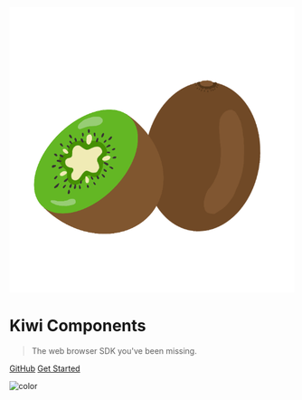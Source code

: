 ![logo](logo.png)

# Kiwi Components

> The web browser SDK you've been missing.

[GitHub](https://github.com/fukurosan/kiwicomponents)
[Get Started](#getting-started)

<!-- background color -->

![color](#f0f0f0)